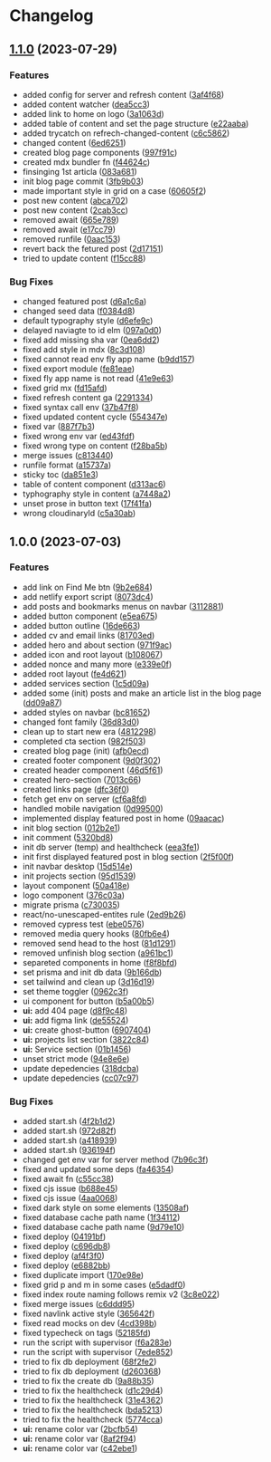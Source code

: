# Changelog

## [1.1.0](https://github.com/hanihusam/hanihusam.com/compare/v1.0.0...v1.1.0) (2023-07-29)


### Features

* added config for server and refresh content ([3af4f68](https://github.com/hanihusam/hanihusam.com/commit/3af4f682757731c977c1b27fd8fd4167f7b00036))
* added content watcher ([dea5cc3](https://github.com/hanihusam/hanihusam.com/commit/dea5cc36b2a29d8b3ed184efc230e740f0e0c766))
* added link to home on logo ([3a1063d](https://github.com/hanihusam/hanihusam.com/commit/3a1063da11d65e3a7770aa7a911d6840dcc23c13))
* added table of content and set the page structure ([e22aaba](https://github.com/hanihusam/hanihusam.com/commit/e22aabaf7ff749552d4b192338d10e6186370ae9))
* added trycatch on refrech-changed-content ([c6c5862](https://github.com/hanihusam/hanihusam.com/commit/c6c5862db8bc48d746ba816cc22e33e6c7a3e57d))
* changed content ([6ed6251](https://github.com/hanihusam/hanihusam.com/commit/6ed6251fc0960d3825f6765d96694b4c9423404b))
* created blog page components ([997f91c](https://github.com/hanihusam/hanihusam.com/commit/997f91c523a32234eb2baef3db39e9e0b6585d1d))
* created mdx bundler fn ([f44624c](https://github.com/hanihusam/hanihusam.com/commit/f44624c4b007fb0449d9722734710955fe4c656a))
* finsinging 1st articla ([083a681](https://github.com/hanihusam/hanihusam.com/commit/083a68107cbde76343506066769fea76c5b167c7))
* init blog page commit ([3fb9b03](https://github.com/hanihusam/hanihusam.com/commit/3fb9b035dc72e52765cdfc8dbb04c8204eb7e529))
* made important style in grid on a case ([60605f2](https://github.com/hanihusam/hanihusam.com/commit/60605f26054d68a4b62864a2b9072af19c8cd0af))
* post new content ([abca702](https://github.com/hanihusam/hanihusam.com/commit/abca702bbb75502ed797a0a14245e366f5d2dcac))
* post new content ([2cab3cc](https://github.com/hanihusam/hanihusam.com/commit/2cab3cceefefb89f0431944aa094852ed748abec))
* removed await ([665e789](https://github.com/hanihusam/hanihusam.com/commit/665e789552eb72b09e83590888aef54b49e5bbbb))
* removed await ([e17cc79](https://github.com/hanihusam/hanihusam.com/commit/e17cc794f173767e48ca4e6884df3d42a5517803))
* removed runfile ([0aac153](https://github.com/hanihusam/hanihusam.com/commit/0aac1531d215917261959ce347b4ce0332492dcc))
* revert back the fetured post ([2d17151](https://github.com/hanihusam/hanihusam.com/commit/2d171512114d99b89718642309c265050498da5e))
* tried to update content ([f15cc88](https://github.com/hanihusam/hanihusam.com/commit/f15cc880a7f21981a52bcb5de88413a32a540b10))


### Bug Fixes

* changed featured post ([d6a1c6a](https://github.com/hanihusam/hanihusam.com/commit/d6a1c6a6eb79a2e7151f7230dcb7f455ba6e1f59))
* changed seed data ([f0384d8](https://github.com/hanihusam/hanihusam.com/commit/f0384d8ab5b37dac51e83e6406b119fe84dcffb0))
* default typography style ([d6efe9c](https://github.com/hanihusam/hanihusam.com/commit/d6efe9c1d82559c1c9bee27dec4cb12c97159104))
* delayed naviagte to id elm ([097a0d0](https://github.com/hanihusam/hanihusam.com/commit/097a0d031d7d9a138f952e2ef8baa4edf9e41ad4))
* fixed add missing sha var ([0ea6dd2](https://github.com/hanihusam/hanihusam.com/commit/0ea6dd27fb2792c25f302f105bfa2f138eda1ad1))
* fixed add style in mdx ([8c3d108](https://github.com/hanihusam/hanihusam.com/commit/8c3d1084c3fe244392d7a5087f465646a0a3498b))
* fixed cannot read env fly app name ([b9dd157](https://github.com/hanihusam/hanihusam.com/commit/b9dd15728e8000cd9f7338128e1ca7c7dcea21e3))
* fixed export module ([fe81eae](https://github.com/hanihusam/hanihusam.com/commit/fe81eae2d669e86da58b1416440f7a45f840c084))
* fixed fly app name is not read ([41e9e63](https://github.com/hanihusam/hanihusam.com/commit/41e9e639ed9e1f553fd6d4dcc5c48621213bbe3b))
* fixed grid mx ([fd15afd](https://github.com/hanihusam/hanihusam.com/commit/fd15afde02585c6d4924e66e2d6298fab0d83911))
* fixed refresh content ga ([2291334](https://github.com/hanihusam/hanihusam.com/commit/2291334584132ba9bb52fd65a984818739a2f500))
* fixed syntax call env ([37b47f8](https://github.com/hanihusam/hanihusam.com/commit/37b47f80ff6064ece8a9733e0ca157f3ada5970d))
* fixed updated content cycle ([554347e](https://github.com/hanihusam/hanihusam.com/commit/554347e99c64d0ab7790e56b939e971485e15898))
* fixed var ([887f7b3](https://github.com/hanihusam/hanihusam.com/commit/887f7b32cab159f725dc69c9df219d1d7c8b2084))
* fixed wrong env var ([ed43fdf](https://github.com/hanihusam/hanihusam.com/commit/ed43fdf8fd66357f866e6bf8a20939668c3371b2))
* fixed wrong type on content ([f28ba5b](https://github.com/hanihusam/hanihusam.com/commit/f28ba5b73f28ededed7a4140714c5408bc1a2d85))
* merge issues ([c813440](https://github.com/hanihusam/hanihusam.com/commit/c813440fd9c8a74389aac12a6fd5bc1aec265e57))
* runfile format ([a15737a](https://github.com/hanihusam/hanihusam.com/commit/a15737ad702f8a5d4a7db6562807d3ed519afc57))
* sticky toc ([da851e3](https://github.com/hanihusam/hanihusam.com/commit/da851e3a9abeac3f2c37add5cc24425347436124))
* table of content component ([d313ac6](https://github.com/hanihusam/hanihusam.com/commit/d313ac6df7751bb8abeb1551e035231f8a76729b))
* typhography style in content ([a7448a2](https://github.com/hanihusam/hanihusam.com/commit/a7448a2bb9ff58deba3ed8ed71c109a639ea3f81))
* unset prose in button text ([17f41fa](https://github.com/hanihusam/hanihusam.com/commit/17f41fa1bccbf3fec04dbcd31b83be1eeea6085e))
* wrong cloudinaryId ([c5a30ab](https://github.com/hanihusam/hanihusam.com/commit/c5a30abb758043a25a3504ea0258d0d39529a10a))

## 1.0.0 (2023-07-03)


### Features

* add link on Find Me btn ([9b2e684](https://github.com/hanihusam/hanihusam.com/commit/9b2e68463a86329f00048b965c3b69b3be573601))
* add netlify export script ([8073dc4](https://github.com/hanihusam/hanihusam.com/commit/8073dc42ae9781c5d4cd71c6e466c256e838f8b1))
* add posts and bookmarks menus on navbar ([3112881](https://github.com/hanihusam/hanihusam.com/commit/3112881e02f3c02bf674997a68762d34afc9fa3d))
* added button component ([e5ea675](https://github.com/hanihusam/hanihusam.com/commit/e5ea67531c20dbf1f6c7afcf191b85a2c32b3c4d))
* added button outline ([16de663](https://github.com/hanihusam/hanihusam.com/commit/16de66349a7e7c124d132a30bcda38bb73d4d111))
* added cv and email links ([81703ed](https://github.com/hanihusam/hanihusam.com/commit/81703edbd28cdf2e6e4a5f7c5eb4d39daa6fab61))
* added hero and about section ([971f9ac](https://github.com/hanihusam/hanihusam.com/commit/971f9ace0134e4a35a50eb4d61ae933c8f9656d3))
* added icon and root layout ([b108067](https://github.com/hanihusam/hanihusam.com/commit/b108067fb68b1052a9edc4622aada2f964e95296))
* added nonce and many more ([e339e0f](https://github.com/hanihusam/hanihusam.com/commit/e339e0f22d4248567431b2742ff568b6e359a568))
* added root layout ([fe4d621](https://github.com/hanihusam/hanihusam.com/commit/fe4d621eb230621fa111afc892ed8052bbebeec1))
* added services section ([1c5d09a](https://github.com/hanihusam/hanihusam.com/commit/1c5d09aaef36be3f081de74cbdd94f1b13a1b0c3))
* added some (init) posts and make an article list in the blog page ([dd09a87](https://github.com/hanihusam/hanihusam.com/commit/dd09a87d2ee4abfbc10831749116bb41084ddd4b))
* added styles on navbar ([bc81652](https://github.com/hanihusam/hanihusam.com/commit/bc8165261f48ea32c58060a78fc6c4adb869349c))
* changed font family ([36d83d0](https://github.com/hanihusam/hanihusam.com/commit/36d83d0c7cc1a6b4e4b41e4d680fef37270a2686))
* clean up to start new era ([4812298](https://github.com/hanihusam/hanihusam.com/commit/4812298a4d7616123b20cc106aefc85fda9a2859))
* completed cta section ([982f503](https://github.com/hanihusam/hanihusam.com/commit/982f50348b93c914c67a3303be5749959e982271))
* created blog page (init) ([afb0ecd](https://github.com/hanihusam/hanihusam.com/commit/afb0ecd8dd27c805ec04dc5e2d2d3da708dc6928))
* created footer component ([9d0f302](https://github.com/hanihusam/hanihusam.com/commit/9d0f302c981be59ea09e172119705333041f5cf0))
* created header component ([46d5f61](https://github.com/hanihusam/hanihusam.com/commit/46d5f613c080f4639c01c3e5ab0d39af41528cd3))
* created hero-section ([7013c66](https://github.com/hanihusam/hanihusam.com/commit/7013c66448c38f6b83efb76deaa2830c183b8ec0))
* created links page ([dfc36f0](https://github.com/hanihusam/hanihusam.com/commit/dfc36f07a48751ed031aa8bc0b71cd20fdc16e51))
* fetch get env on server ([cf6a8fd](https://github.com/hanihusam/hanihusam.com/commit/cf6a8fd4a1e99ace5dda91a8437b59b3de8d31bb))
* handled mobile navigation ([0d99500](https://github.com/hanihusam/hanihusam.com/commit/0d995000aadc133f17f2ec0558ef1f432dec192a))
* implemented display featured post in home ([09aacac](https://github.com/hanihusam/hanihusam.com/commit/09aacacdaec295ac225cd8ee47060685c449335c))
* init blog section ([012b2e1](https://github.com/hanihusam/hanihusam.com/commit/012b2e1f42a710aea939c25c9fb69075984ba2ab))
* init comment ([5320bd8](https://github.com/hanihusam/hanihusam.com/commit/5320bd802dcc343f8742fab5cee3e54f1b98a5b5))
* init db server (temp) and healthcheck ([eea3fe1](https://github.com/hanihusam/hanihusam.com/commit/eea3fe1fe8f7df5106511e071caaddf1dae980b7))
* init first displayed featured post in blog section ([2f5f00f](https://github.com/hanihusam/hanihusam.com/commit/2f5f00f328e05ff0f3c6398b9ba76e95c2d5770d))
* init navbar desktop ([15d514e](https://github.com/hanihusam/hanihusam.com/commit/15d514e3c60feaca39ab6c3fdcd60738dfa08449))
* init projects section ([95d1539](https://github.com/hanihusam/hanihusam.com/commit/95d153998ad5ae65835d61f0c85ff5d04a68f040))
* layout component ([50a418e](https://github.com/hanihusam/hanihusam.com/commit/50a418e64e2285a0a5c7a5cabf21d579e24dd57b))
* logo component ([376c03a](https://github.com/hanihusam/hanihusam.com/commit/376c03ad1dc0020c8f55748095193024c19d73aa))
* migrate prisma ([c730035](https://github.com/hanihusam/hanihusam.com/commit/c7300357e2895004ae57bff5d2c476b47a3722c1))
* react/no-unescaped-entites rule ([2ed9b26](https://github.com/hanihusam/hanihusam.com/commit/2ed9b26ca8c9031d76bc7cbf302af2f2366efaab))
* removed cypress test ([ebe0576](https://github.com/hanihusam/hanihusam.com/commit/ebe0576e2847d6b2ba601a277eec062da5278ee3))
* removed media query hooks ([80fb6e4](https://github.com/hanihusam/hanihusam.com/commit/80fb6e4ad78bf79f7b8565f5be13557052a33a78))
* removed send head to the host ([81d1291](https://github.com/hanihusam/hanihusam.com/commit/81d12912234449e53535767cd8deb4d0dfa6aba3))
* removed unfinish blog section ([a961bc1](https://github.com/hanihusam/hanihusam.com/commit/a961bc113918ca1a9bdb8156f043aa6ac965439e))
* separeted components in home ([f8f8bfd](https://github.com/hanihusam/hanihusam.com/commit/f8f8bfd0c41a4934b4c7fb35816c0287ddf08ce8))
* set prisma and init db data ([9b166db](https://github.com/hanihusam/hanihusam.com/commit/9b166db3ac408e38cb5186c42c2c276f2719459f))
* set tailwind and clean up ([3d16d19](https://github.com/hanihusam/hanihusam.com/commit/3d16d19a70c6f3a2a4523f61358c43bcafc9d483))
* set theme toggler ([0962c3f](https://github.com/hanihusam/hanihusam.com/commit/0962c3ff2f79024a172705ab8ebeec6f50b8dca8))
* ui component for button ([b5a00b5](https://github.com/hanihusam/hanihusam.com/commit/b5a00b5d28e88f7d836f0c5a256a88afd30ffc81))
* **ui:** add 404 page ([d8f9c48](https://github.com/hanihusam/hanihusam.com/commit/d8f9c48868bfe10640379a2f3028aca94f7b26c2))
* **ui:** add figma link ([de55524](https://github.com/hanihusam/hanihusam.com/commit/de55524f2a4ce094092c97fae3bdddd94725e9bb))
* **ui:** create ghost-button ([6907404](https://github.com/hanihusam/hanihusam.com/commit/6907404060b14726c71d91ae48469671fdc7402b))
* **ui:** projects list section ([3822c84](https://github.com/hanihusam/hanihusam.com/commit/3822c848c127383d67d8b80b181a0cace0f6acd3))
* **ui:** Service section ([01b1456](https://github.com/hanihusam/hanihusam.com/commit/01b1456f601d30b5e422e2b4bbf763c6366c3613))
* unset strict mode ([94e8e6e](https://github.com/hanihusam/hanihusam.com/commit/94e8e6ed0aa80c7826dc5dfa67d2b4b9e681b21c))
* update depedencies ([318dcba](https://github.com/hanihusam/hanihusam.com/commit/318dcbad1bf1776ffa3115d39302311195b2186b))
* update depedencies ([cc07c97](https://github.com/hanihusam/hanihusam.com/commit/cc07c97184521d735c0e86f3588b6e960aeefeeb))


### Bug Fixes

* added start.sh ([4f2b1d2](https://github.com/hanihusam/hanihusam.com/commit/4f2b1d245de91869af3c8629826f6dde76499832))
* added start.sh ([972d82f](https://github.com/hanihusam/hanihusam.com/commit/972d82f67fdcf774f121842b365b8442dc6e9d82))
* added start.sh ([a418939](https://github.com/hanihusam/hanihusam.com/commit/a4189390d34ee4c9f1b425509fee192172f132e9))
* added start.sh ([936194f](https://github.com/hanihusam/hanihusam.com/commit/936194f76652dde5ab2af059bc13086333457d17))
* changed get env var for server method ([7b96c3f](https://github.com/hanihusam/hanihusam.com/commit/7b96c3f226f1fd028fd7a5c6971dec282b0b91e8))
* fixed and updated some deps ([fa46354](https://github.com/hanihusam/hanihusam.com/commit/fa46354efda242223dc937bde7739aa20445d313))
* fixed await fn ([c55cc38](https://github.com/hanihusam/hanihusam.com/commit/c55cc3898c6cbd1b362f59f741982df23a108d7e))
* fixed cjs issue ([b688e45](https://github.com/hanihusam/hanihusam.com/commit/b688e45b3ab7401308d7f7c4a4b2d8b874e39d17))
* fixed cjs issue ([4aa0068](https://github.com/hanihusam/hanihusam.com/commit/4aa0068d69689ce5b0e50979ae9faf71e2896df1))
* fixed dark style on some elements ([13508af](https://github.com/hanihusam/hanihusam.com/commit/13508af3fb01d07b4789c8695be926cf41b7d5a3))
* fixed database cache path name ([1f34112](https://github.com/hanihusam/hanihusam.com/commit/1f341123fa86f5d368f290856bf24c9fdae4e464))
* fixed database cache path name ([9d79e10](https://github.com/hanihusam/hanihusam.com/commit/9d79e10a90aa64600a8e6ef29b67b66e2e17ddb1))
* fixed deploy ([04191bf](https://github.com/hanihusam/hanihusam.com/commit/04191bff3d6c439a9493171a58016955ac0b979e))
* fixed deploy ([c696db8](https://github.com/hanihusam/hanihusam.com/commit/c696db84c282dd48c8969aa18d34aac0f6de4658))
* fixed deploy ([af4f3f0](https://github.com/hanihusam/hanihusam.com/commit/af4f3f0a932229923dee80efaba325093f304a5a))
* fixed deploy ([e6882bb](https://github.com/hanihusam/hanihusam.com/commit/e6882bb2cdd7da8c618eba9584b3e7a7a79aea79))
* fixed duplicate import ([170e98e](https://github.com/hanihusam/hanihusam.com/commit/170e98e146ba4d11aad6edd14e089aa7dc2c06ae))
* fixed grid p and m in some cases ([e5dadf0](https://github.com/hanihusam/hanihusam.com/commit/e5dadf0ae559c0a48768a079664cf3cfe2e967ca))
* fixed index route naming follows remix v2 ([3c8e022](https://github.com/hanihusam/hanihusam.com/commit/3c8e022117ca444eb62c421c0bf0e28df747fc34))
* fixed merge issues ([c6ddd95](https://github.com/hanihusam/hanihusam.com/commit/c6ddd95c1508d51df53e9e72327c0d23370bfffe))
* fixed navlink active style ([365642f](https://github.com/hanihusam/hanihusam.com/commit/365642fa674647467057a00dded901ca693cb705))
* fixed read mocks on dev ([4cd398b](https://github.com/hanihusam/hanihusam.com/commit/4cd398bc9ab3bb3b93eab22989d851eb10e8c38b))
* fixed typecheck on tags ([52185fd](https://github.com/hanihusam/hanihusam.com/commit/52185fde055e200c1829c97156c56ae9f89e0009))
* run the script with supervisor ([f6a283e](https://github.com/hanihusam/hanihusam.com/commit/f6a283e1ac04a4d35c1a545856fc5aad7af3dbad))
* run the script with supervisor ([7ede852](https://github.com/hanihusam/hanihusam.com/commit/7ede8527487762ade4d6695c5c179fe297894c3e))
* tried to fix db deployment ([68f2fe2](https://github.com/hanihusam/hanihusam.com/commit/68f2fe2aa3a9417ee04170da6867bebb62d72ecf))
* tried to fix db deployment ([d260368](https://github.com/hanihusam/hanihusam.com/commit/d260368b550b24185cd1abc91b2c83d5919a088f))
* tried to fix the create db ([9a88b35](https://github.com/hanihusam/hanihusam.com/commit/9a88b3518b8ebe4a0e33207c927f7f5425730cca))
* tried to fix the healthcheck ([d1c29d4](https://github.com/hanihusam/hanihusam.com/commit/d1c29d4a3a7a41dc4475bd871c3849d128c7b3a9))
* tried to fix the healthcheck ([31e4362](https://github.com/hanihusam/hanihusam.com/commit/31e4362111911e22470477e1b116508ef4e584d8))
* tried to fix the healthcheck ([bda5213](https://github.com/hanihusam/hanihusam.com/commit/bda52132f792780706dff8cf8530c148ba9e984f))
* tried to fix the healthcheck ([5774cca](https://github.com/hanihusam/hanihusam.com/commit/5774cca2501eae5634a2ba5e55a282d6675696c8))
* **ui:** rename color var ([2bcfb54](https://github.com/hanihusam/hanihusam.com/commit/2bcfb548bbb17ed3a2e761bb7b8a21f0fba86af3))
* **ui:** rename color var ([8af2f94](https://github.com/hanihusam/hanihusam.com/commit/8af2f94ed52f7b02db0a26b3cee86cdd9d06375b))
* **ui:** rename color var ([c42ebe1](https://github.com/hanihusam/hanihusam.com/commit/c42ebe10874ec51a39e574bc2be1e9e20209e30f))
